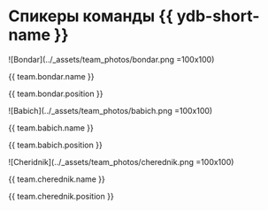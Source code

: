 # Спикеры команды {{ ydb-short-name }}

<div class = "speakers-section">
    <div class = "speaker-card">
        ![Bondar](../_assets/team_photos/bondar.png =100x100)
        <p class = "speaker-name"> {{ team.bondar.name }}</p>
        <p class = "speaker-position"> {{ team.bondar.position }}</p>
    </div>
    <div class = "speaker-card">
        ![Babich](../_assets/team_photos/babich.png =100x100)
        <p class = "speaker-name"> {{ team.babich.name }}</p>
        <p class = "speaker-position"> {{ team.babich.position }}</p>
    </div>
    <div class = "speaker-card">
        ![Cheridnik](../_assets/team_photos/cherednik.png =100x100)
        <p class = "speaker-name"> {{ team.cherednik.name }}</p>
        <p class = "speaker-position"> {{ team.cherednik.position }}</p>
    </div>
</div>